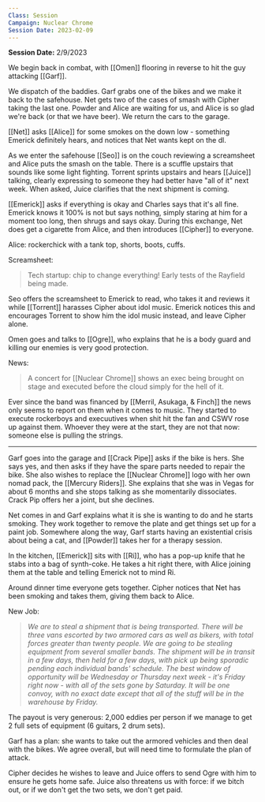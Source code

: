 ```yaml
---
Class: Session
Campaign: Nuclear Chrome
Session Date: 2023-02-09
---
```

**Session Date:** 2/9/2023

We begin back in combat, with [[Omen]] flooring in reverse to hit the guy attacking [[Garf]].

We dispatch of the baddies. Garf grabs one of the bikes and we make it back to the safehouse. Net gets two of the cases of smash with Cipher taking the last one. Powder and Alice are waiting for us, and Alice is so glad we're back (or that we have beer). We return the cars to the garage.

[[Net]] asks [[Alice]] for some smokes on the down low - something Emerick definitely hears, and notices that Net wants kept on the dl.

As we enter the safehouse [[Seo]] is on the couch reviewing a screamsheet and Alice puts the smash on the table. There is a scuffle upstairs that sounds like some light fighting. Torrent sprints upstairs and hears [[Juice]] talking, clearly expressing to someone they had better have "all of it" next week. When asked, Juice clarifies that the next shipment is coming.

[[Emerick]] asks if everything is okay and Charles says that it's all fine. Emerick knows it 100% is not but says nothing, simply staring at him for a moment too long, then shrugs and says okay. During this exchange, Net does get a cigarette from Alice, and then introduces [[Cipher]] to everyone.

Alice: rockerchick with a tank top, shorts, boots, cuffs.

Screamsheet:
>Tech startup: chip to change everything! Early tests of the Rayfield being made.

Seo offers the screamsheet to Emerick to read, who takes it and reviews it while [[Torrent]] harasses Cipher about idol music. Emerick notices this and encourages Torrent to show him the idol music instead, and leave Cipher alone.

Omen goes and talks to [[Ogre]], who explains that he is a body guard and killing our enemies is very good protection.

News:
>A concert for [[Nuclear Chrome]] shows an exec being brought on stage and executed before the cloud simply for the hell of it.

Ever since the band was financed by [[Merril, Asukaga, & Finch]] the news only seems to report on them when it comes to music. They started to execute rockerboys and execuutives when shit hit the fan and CSWV rose up against them. Whoever they were at the start, they are not that now: someone else is pulling the strings.

---

Garf goes into the garage and [[Crack Pipe]] asks if the bike is hers. She says yes, and then asks if they have the spare parts needed to repair the bike. She also wishes to replace the [[Nuclear Chrome]] logo with her own nomad pack, the [[Mercury Riders]]. She explains that she was in Vegas for about 6 months and she stops talking as she momentarily dissociates. Crack Pip offers her a joint, but she declines.

Net comes in and Garf explains what it is she is wanting to do and he starts smoking. They work together to remove the plate and get things set up for a paint job. Somewhere along the way, Garf starts having an existential crisis about being a cat, and [[Powder]] takes her for a therapy session.

In the kitchen, [[Emerick]] sits with [[Ri]], who has a pop-up knife that he stabs into a bag of synth-coke. He takes a hit right there, with Alice joining them at the table and telling Emerick not to mind Ri.

Around dinner time everyone gets together. Cipher notices that Net has been smoking and takes them, giving them back to Alice.

New Job:
>*We are to steal a shipment that is being transported. There will be three vans escorted by two armored cars as well as bikers, with total forces greater than twenty people. We are going to be stealing equipment from several smaller bands. The shipment will be in transit in a few days, then held for a few days, with pick up being sporadic pending each individual bands' schedule. The best window of opportunity will be Wednesday or Thursday next week - it's Friday right now - with all of the sets gone by Saturday. It will be one convoy, with no exact date except that all of the stuff will be in the warehouse by Friday.* 

The payout is very generous: 2,000 eddies per person if we manage to get 2 full sets of equipment (6 guitars, 2 drum sets).

Garf has a plan: she wants to take out the armored vehicles and then deal with the bikes. We agree overall, but will need time to formulate the plan of attack.

Cipher decides he wishes to leave and Juice offers to send Ogre with him to ensure he gets home safe. Juice also threatens us with force: if we bitch out, or if we don't get the two sets, we don't get paid.